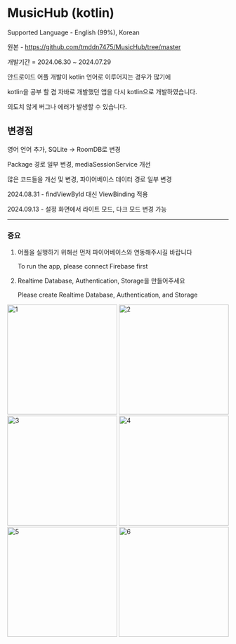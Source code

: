 MusicHub (kotlin)
=============

Supported Language - English (99%), Korean

원본 - https://github.com/tmddn7475/MusicHub/tree/master

개발기간 = 2024.06.30 ~ 2024.07.29

안드로이드 어플 개발이 kotlin 언어로 이루어지는 경우가 많기에 

kotlin을 공부 할 겸 자바로 개발했던 앱을 다시 kotlin으로 개발하였습니다. 

의도치 않게 버그나 에러가 발생할 수 있습니다.

변경점
-------------

영어 언어 추가, SQLite -> RoomDB로 변경

Package 경로 일부 변경, mediaSessionService 개선

많은 코드들을 개선 및 변경, 파이어베이스 데이터 경로 일부 변경

2024.08.31 - findViewById 대신 ViewBinding 적용

2024.09.13 - 설정 화면에서 라이트 모드, 다크 모드 변경 가능

***********************************
### 중요

1. 어플을 실행하기 위해선 먼저 파이어베이스와 연동해주시길 바랍니다

   To run the app, please connect Firebase first
   
3. Realtime Database, Authentication, Storage을 만들어주세요

   Please create Realtime Database, Authentication, and Storage
   
<img width="250" alt="1" src="https://github.com/user-attachments/assets/dde87610-c257-439c-8817-16a6852de2f4">
<img width="250" alt="2" src="https://github.com/user-attachments/assets/20406ed2-65fb-483d-970a-d0166c429d32">
<img width="250" alt="3" src="https://github.com/user-attachments/assets/4d2a9253-5525-4de2-8463-161ad125a1f7">
<img width="250" alt="4" src="https://github.com/user-attachments/assets/c5456356-f5b8-4be5-9aa9-8ab2f8090731">
<img width="250" alt="5" src="https://github.com/user-attachments/assets/af2f9842-5ffa-41d6-a021-7e9c4359a4a0">
<img width="250" alt="6" src="https://github.com/user-attachments/assets/a65a46db-af06-4efa-a578-a44ba045d474">

